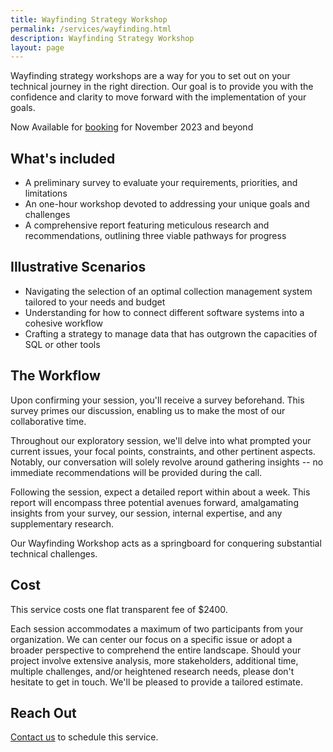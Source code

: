 ```yaml
---
title: Wayfinding Strategy Workshop
permalink: /services/wayfinding.html
description: Wayfinding Strategy Workshop
layout: page
---
```


Wayfinding strategy workshops are a way for you to set out on your technical journey in the right direction. Our goal is to provide you with the confidence and clarity to move forward with the implementation of your goals.

Now Available for [booking](/contact) for November 2023 and beyond

## What's included 
- A preliminary survey to evaluate your requirements, priorities, and limitations
- An one-hour workshop devoted to addressing your unique goals and challenges
- A comprehensive report featuring meticulous research and recommendations, outlining three viable pathways for progress

## Illustrative Scenarios
- Navigating the selection of an optimal collection management system tailored to your needs and budget
- Understanding for how to connect different software systems into a cohesive workflow
- Crafting a strategy to manage data that has outgrown the capacities of SQL or other tools  

## The Workflow
Upon confirming your session, you'll receive a survey beforehand. This survey primes our discussion, enabling us to make the most of our collaborative time.

Throughout our exploratory session, we'll delve into what prompted your current issues, your focal points, constraints, and other pertinent aspects. Notably, our conversation will solely revolve around gathering insights -- no immediate recommendations will be provided during the call. 

Following the session, expect a detailed report within about a week. This report will encompass three potential avenues forward, amalgamating insights from your survey, our session, internal expertise, and any supplementary research.

Our Wayfinding Workshop acts as a springboard for conquering substantial technical challenges.

## Cost 
This service costs one flat transparent fee of $2400.

Each session accommodates a maximum of two participants from your organization. We can center our focus on a specific issue or adopt a broader perspective to comprehend the entire landscape. Should your project involve extensive analysis, more stakeholders, additional time, multiple challenges, and/or heightened research needs, please don't hesitate to get in touch. We'll be pleased to provide a tailored estimate.

## Reach Out
[Contact us](/contact) to schedule this service.
